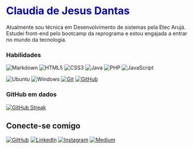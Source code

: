<span style="color:0000B5" >
  <h1>
    Claudia de Jesus Dantas 
  </h1>
</span>

Atualmente sou técnica em Desenvolvimento de sistemas pela Etec Arujá. Estudei front-end pelo bootcamp da reprograma e estou engajada a entrar no mundo da tecnologia.

### Habilidades

![Markdown](https://img.shields.io/badge/Markdown-0000B5?style=for-the-badge&logo=markdown)
![HTML5](https://img.shields.io/badge/HTML-0000B5?style=for-the-badge&logo=html5&logoColor=FFF)
![CSS3](https://img.shields.io/badge/CSS3-0000B5?style=for-the-badge&logo=css3&logoColor=FFF)
![Java](https://img.shields.io/badge/java-0000B5.svg?style=for-the-badge&logo=openjdk&logoColor=white)
![PHP](https://img.shields.io/badge/PHP-0000B5?style=for-the-badge&logo=php&logoColor=white)
![JavaScript](https://img.shields.io/badge/JavaScript-0000B5?style=for-the-badge&logo=javascript&logoColor=FFF)

![Ubuntu](https://img.shields.io/badge/Ubuntu-0000B5?style=for-the-badge&logo=ubuntu&logoColor=2CA5E0)
![Windows](https://img.shields.io/badge/Windows-0000B5?style=for-the-badge&logo=windows&logoColor=2CA5E0)
[![Git](https://img.shields.io/badge/Git-0000B5?style=for-the-badge&logo=git&logoColor=white)](https://git-scm.com/doc)
[![GitHub](https://img.shields.io/badge/GitHub-0000B5?style=for-the-badge&logo=github&logoColor=30A3DC)](https://docs.github.com/)

### GitHub em dados
 [![GitHub Streak](https://streak-stats.demolab.com?user=claudiadejesusdantas&theme=dark&hide_border=true&locale=pt_BR&short_numbers=true&mode=weekly)](https://git.io/streak-stats) 

## Conecte-se comigo

[![GitHub](https://img.shields.io/badge/GitHub-0000B5?style=for-the-badge&logo=github&logoColor=white)](https://github.com/claudiadejesusdantas)
[![LinkedIn](https://img.shields.io/badge/LinkedIn-0000B5?style=for-the-badge)](https://www.linkedin.com/in/claudiadejesusdantas/)
[![Instagram](https://img.shields.io/badge/-Instagram-0000B5?style=for-the-badge&logo=instagram&logoColor=white)](https://www.instagram.com/claudiadjdantas/)
[![Medium](https://img.shields.io/badge/-Medium-0000B5?style=for-the-badge&logo=medium&logoColor=white)](https://medium.com/@claudiadejesusdantas)